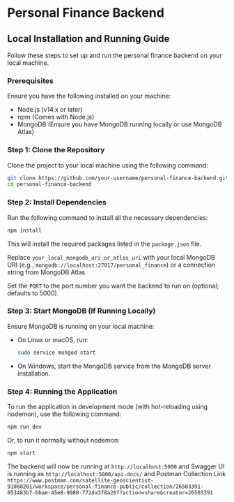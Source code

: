 # Personal Finance Backend

## Local Installation and Running Guide

Follow these steps to set up and run the personal finance backend on your local machine.

### Prerequisites

Ensure you have the following installed on your machine:

- Node.js (v14.x or later)
- npm (Comes with Node.js)
- MongoDB (Ensure you have MongoDB running locally or use MongoDB Atlas)

### Step 1: Clone the Repository

Clone the project to your local machine using the following command:

```bash
git clone https://github.com/your-username/personal-finance-backend.git
cd personal-finance-backend
```

### Step 2: Install Dependencies

Run the following command to install all the necessary dependencies:

```bash
npm install
```

This will install the required packages listed in the `package.json` file.

Replace `your_local_mongodb_uri_or_atlas_uri` with your local MongoDB URI (e.g., `mongodb://localhost:27017/personal_finance`) or a connection string from MongoDB Atlas

Set the `PORT` to the port number you want the backend to run on (optional; defaults to 5000).

### Step 3: Start MongoDB (If Running Locally)

Ensure MongoDB is running on your local machine:

- On Linux or macOS, run:
  ```bash
  sudo service mongod start
  ```
- On Windows, start the MongoDB service from the MongoDB server installation.

### Step 4: Running the Application

To run the application in development mode (with hot-reloading using nodemon), use the following command:

```bash
npm run dev
```

Or, to run it normally without nodemon:

```bash
npm start
```

The backend will now be running at `http://localhost:5000` and Swagger UI is running as `http://localhost:5000/api-docs/` and Postman Collection Link `https://www.postman.com/satellite-geoscientist-91060201/workspace/personal-finance-public/collection/26503391-053483b7-bbae-45e8-9980-772da3f8a26f?action=share&creator=26503391`
